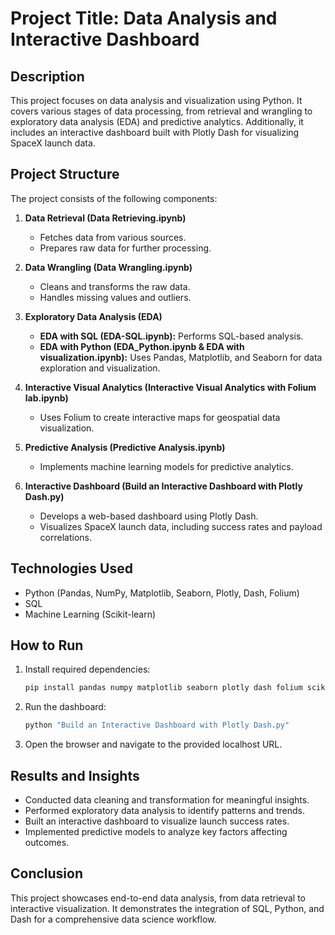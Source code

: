 # Project Title: Data Analysis and Interactive Dashboard

## Description
This project focuses on data analysis and visualization using Python. It covers various stages of data processing, from retrieval and wrangling to exploratory data analysis (EDA) and predictive analytics. Additionally, it includes an interactive dashboard built with Plotly Dash for visualizing SpaceX launch data.

## Project Structure
The project consists of the following components:

1. **Data Retrieval (Data Retrieving.ipynb)**
   - Fetches data from various sources.
   - Prepares raw data for further processing.

2. **Data Wrangling (Data Wrangling.ipynb)**
   - Cleans and transforms the raw data.
   - Handles missing values and outliers.

3. **Exploratory Data Analysis (EDA)**
   - **EDA with SQL (EDA-SQL.ipynb):** Performs SQL-based analysis.
   - **EDA with Python (EDA_Python.ipynb & EDA with visualization.ipynb):** Uses Pandas, Matplotlib, and Seaborn for data exploration and visualization.

4. **Interactive Visual Analytics (Interactive Visual Analytics with Folium lab.ipynb)**
   - Uses Folium to create interactive maps for geospatial data visualization.

5. **Predictive Analysis (Predictive Analysis.ipynb)**
   - Implements machine learning models for predictive analytics.

6. **Interactive Dashboard (Build an Interactive Dashboard with Plotly Dash.py)**
   - Develops a web-based dashboard using Plotly Dash.
   - Visualizes SpaceX launch data, including success rates and payload correlations.

## Technologies Used
- Python (Pandas, NumPy, Matplotlib, Seaborn, Plotly, Dash, Folium)
- SQL
- Machine Learning (Scikit-learn)

## How to Run
1. Install required dependencies:
   ```bash
   pip install pandas numpy matplotlib seaborn plotly dash folium scikit-learn
   ```
2. Run the dashboard:
   ```bash
   python "Build an Interactive Dashboard with Plotly Dash.py"
   ```
3. Open the browser and navigate to the provided localhost URL.

## Results and Insights
- Conducted data cleaning and transformation for meaningful insights.
- Performed exploratory data analysis to identify patterns and trends.
- Built an interactive dashboard to visualize launch success rates.
- Implemented predictive models to analyze key factors affecting outcomes.

## Conclusion
This project showcases end-to-end data analysis, from data retrieval to interactive visualization. It demonstrates the integration of SQL, Python, and Dash for a comprehensive data science workflow.
